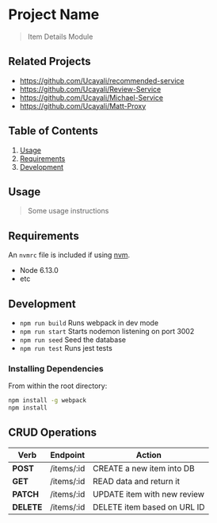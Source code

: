 # Project Name

> Item Details Module

## Related Projects

  - https://github.com/Ucayali/recommended-service
  - https://github.com/Ucayali/Review-Service
  - https://github.com/Ucayali/Michael-Service
  - https://github.com/Ucayali/Matt-Proxy

## Table of Contents

1. [Usage](#Usage)
1. [Requirements](#requirements)
1. [Development](#development)

## Usage

> Some usage instructions

## Requirements

An `nvmrc` file is included if using [nvm](https://github.com/creationix/nvm).

- Node 6.13.0
- etc

## Development

- `npm run build` Runs webpack in dev mode
- `npm run start` Starts nodemon listening on port 3002
- `npm run seed` Seed the database
- `npm run test` Runs jest tests

### Installing Dependencies

From within the root directory:

```sh
npm install -g webpack
npm install
```

## CRUD Operations

|   Verb    |        Endpoint       |            Action            |
|-----------| --------------------- | ---------------------------- |
| **POST**  |       /items/:id      |  CREATE a new item into DB   |
| **GET**   |       /items/:id      |  READ data and return it     |
| **PATCH** |       /items/:id      |  UPDATE item with new review |
| **DELETE**|       /items/:id      |  DELETE item based on URL ID |
